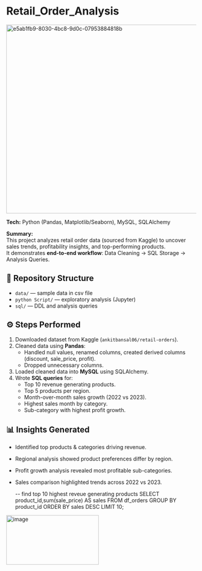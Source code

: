 # Retail_Order_Analysis

<img width="800" height="500" alt="e5ab1fb9-8030-4bc8-9d0c-07953884818b" src="https://github.com/user-attachments/assets/dbfcdef4-0192-4a2a-a8de-9ad205f32ea0" />

**Tech:** Python (Pandas, Matplotlib/Seaborn), MySQL, SQLAlchemy

**Summary:**  
This project analyzes retail order data (sourced from Kaggle) to uncover sales trends, profitability insights, and top-performing products.  
It demonstrates **end-to-end workflow**: Data Cleaning → SQL Storage → Analysis Queries.

## 📂 Repository Structure
- `data/` — sample data in csv file 
- `python Script/` — exploratory analysis (Jupyter)
- `sql/` — DDL and analysis queries


## ⚙️ Steps Performed
1. Downloaded dataset from Kaggle (`ankitbansal06/retail-orders`).
2. Cleaned data using **Pandas**:
   - Handled null values, renamed columns, created derived columns (discount, sale_price, profit).
   - Dropped unnecessary columns.
3. Loaded cleaned data into **MySQL** using SQLAlchemy.
4. Wrote **SQL queries** for:
   - Top 10 revenue generating products.
   - Top 5 products per region.
   - Month-over-month sales growth (2022 vs 2023).
   - Highest sales month by category.
   - Sub-category with highest profit growth.

## 📊 Insights Generated
- Identified top products & categories driving revenue.
- Regional analysis showed product preferences differ by region.
- Profit growth analysis revealed most profitable sub-categories.
- Sales comparison highlighted trends across 2022 vs 2023.

  -- find top 10 highest reveue generating products 
SELECT product_id,sum(sale_price) AS sales
FROM df_orders
GROUP BY product_id
ORDER BY sales DESC
LIMIT 10;
<img width="245" height="131" alt="image" src="https://github.com/user-attachments/assets/479e1401-29aa-4c4c-94e6-d654621890b2" />


